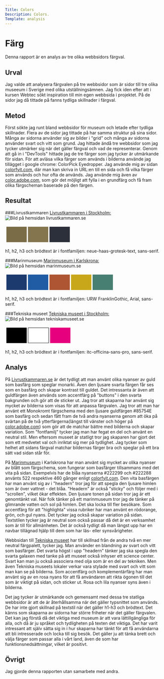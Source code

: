 ```yaml
---
Title: Colors
Description: Colors.
Template: analysis
---
```


Färg
=======================
Denna rapport är en analys av tre olika webbsidors färgval.

Urval
-----------------------
Jag valde att analysera färgvalen på tre webbsidor som är sidor till tre olika museeum i Sverige med olika utställningsämnen. Jag fick iden efter att i kursen Webtec sökt inspiration till min egen webbsida i projektet. På de sidor jag då tittade på fanns tydliga skillnader i färgval.

Metod
-----------------------
Först sökte jag runt bland webbsidor för museum och letade efter tydliga skillnader. Flera av de sidor jag tittade på har samma struktur på sina sidor. Många av sidorna använder sig av bilder i "grid" och många av sidorna använder svart och vitt som grund. Jag hittade ändå tre webbsidor som jag tycker utmärker sig när det gäller färgval och vad de representerar. Genom att gå in i "DevTools" hittade jag de tre färger som jag tycker är utmärkande för sidan. För att avläsa vilka färger som används i bilderna använde jag tillägget i google chrome: ColorPick Eyedropper. Jag använde mig av sidan [colorfyit.com](https://www.colorfyit.com/ "colorfyit.com"), där man kan skriva in URL:en till en sida och få vilka färger som används och hur ofta de används. Jag använde mig även av [color.adobe.com](https://color.adobe.com/sv/create/color-wheel "color.adobe.com"), som gör det möjligt att fylla i en grundfärg och få fram olika färgscheman baserade på den färgen.

Resultat
-----------------------

###Livrustkammaren
[Livrustkammaren i Stockholm:](https://livrustkammaren.se/ "Livrustkammaren.se")
<img src="../image/livrustkammaren-2560w.png" alt="Bild på hemsidan livrustkammaren.se" style="max-width: 100%;">
<table style="border-spacing: 4px; border-collapse: separate">
<tr>
<td style="height: 50px; width: 50px; background-color: #7a6c47">
<td style="height: 50px; width: 50px; background-color: #84754E">
<td style="height: 50px; width: 50px; background-color: #2C303A">
</tr>
</table>

h1, h2, h3 och brödtext är i fontfamiljen: neue-haas-grotesk-text, sans-serif.

###Marinmuseum
[Marinmuseum i Karlskrona:](https://www.marinmuseum.se/ "marinmuseum.se")
<img src="../image/marinmuseum-2560w.png" alt="Bild på hemsidan marinmuseum.se" style="max-width: 100%;">
<table style="border-spacing: 4px; border-collapse: separate">
<tr>
<td style="height: 50px; width: 50px; background-color: #1d3a6e">
<td style="height: 50px; width: 50px; background-color: #205ca4">
<td style="height: 50px; width: 50px; background-color: #ae5633">
<td style="height: 50px; width: 50px; background-color: #c9a71b">
<td style="height: 50px; width: 50px; background-color: #487F73">
</tr>
</table>

h1, h2, h3 och brödtext är i fontfamiljen: URW FranklinGothic, Arial, sans-serif.

###Tekniska museet
[Tekniska museet i Stockholm:](https://www.tekniskamuseet.se/ "tekniskamuseet.se")
<img src="../image/tekniska-2560w.png" alt="Bild på hemsidan tekniskamuseet.se" style="max-width: 100%;">
<table style="border-spacing: 4px; border-collapse: separate">
<tr>
<td style="height: 50px; width: 50px; background-color: #000">
<td style="border: 1px solid black; height: 50px; width: 50px; background-color: #ffffff">
<td style="height: 50px; width: 50px; background-color: #e6007d">
</tr>
</table>

h1, h2, h3 och brödtext är i fontfamiljen: itc-officina-sans-pro, sans-serif.


Analys
-----------------------
På [Livrustkammaren.se](https://livrustkammaren.se/ "Livrustkammaren.se") är det tydligt att man använt olika nyanser av guld som basfärg som speglar monarki. Även den ljusare svarta färgen får ses som en basfärg och skapar kontrast till guldet. Det intressanta är även att guldfärgen även används som accentfärg på "buttons" i den svarta bakgrunden och gör att de sticker ut. Jag tror att skaparna har använt sig mycket av bilderna som visas för att anpassa färgvalen. Jag tror att man har använt ett Monokromt färgschema med den ljusare guldfärgen #85754E som basfärg och sedan fått fram de två andra nyanserna genom att öka på svärtan på de två ytterfärgerna(längst till vänster och höger på [color.adobe.com](https://color.adobe.com/sv/create/color-wheel "color.adobe.com")) som gör att de matchar bättre med bilderna och skapar variation.
Som "fontfamilj" tycker jag man har fegat en del och använt en neutral stil. Men eftersom museet är statligt tror jag skaparen har gjort det som ett medvetet val och inriktat sig mer på tydlighet. Jag tycker som helhet att sidans färgval matchar bildernas färger bra och speglar på ett bra sätt vad sidan står för.

På [Marinmuseum](https://www.marinmuseum.se/ "marinmuseum.se") i Karlskrona har man använt sig mycket av olika nyanser av blått som färgschema, som fungerar som basfärger tillsammans med det vita på sidan. Exempelvis har de blåa nyanserna #222299 och #222288 använts 522 respektive 460 gånger enligt [colorfyit.com](https://www.colorfyit.com/ "colorfyit.com"). Den vita basfärgen har man använt sig av i "headern" tror jag för att spegla den ljusare himlen som är över vattnet - det blåa. "Headern" är också "sticky" och följer med i "scrollen", vilket ökar effekten. Den ljusare tonen på sidan tror jag är ett genomtänkt val. När folk tänker på ett marinmuseum tror jag de tänker på glimrande vatten och sol på himlen. Det ska locka till fler besökare. Som accentfärg för att "highlighta" vissa rubriker har man använt en rödorange, grön, och gul nyans. Det tycker jag också skapar variation på sidan.
Textstilen tycker jag är neutral som också passar då det är en verksamhet som är till för allmänheten. Det är också tydligt då man längst upp har en navbar tillägnad hjälp till dem som har läs- eller synsvårigheter.

Webbsidan till [Tekniska museet](https://www.tekniskamuseet.se/ "tekniskamuseet.se") har till skillnad från de andra två en mer neutral färgpalett, tycker jag. Man använder en blandning av svart och vitt som basfärger. Det svarta högst i upp "headern" tänker jag ska spegla den svarta galaxen med tanke på att museet också inhyser ett science center. Svart kan man ju också associera med olja som är en del av tekniken. Men även Tekniska museets lokaler verkar vara stylade med svart och vitt som man kan se på bilderna. Som accentfärg och komplementärfärg har man använt sig av en rosa nyans för att få användaren att rikta ögonen till det som är viktigt på sidan, och sticker ut. Rosa och lila nyanser syns även i bilderna.

Det jag tycker är utmärkande och gemensamt med dessa tre statliga webbsidor är att de är återhållsamma när det gäller typsnittet som används. De har inte gjort skillnad på textstil när det gäller h1-h3 och brödtext. Det känns som skaparna av sidorna har större friheter när det gäller färgvalen. Det kan jag förstå då det viktiga med museum är att vara lättillgängliga för alla, och då är ju språket och tydligheten på texten det viktiga. Det har varit intressant att själv sätta sig in i hur skaparna har tänkt för att få användarna att bli intresserade och locka till sig besök. Det gäller ju att tänka brett och välja färger som passar alla i vårt land, även de som har funktionsnedsättningar, vilket är positivt.

Övrigt
-----------------------
Jag gjorde denna rapporten utan samarbete med andra.
